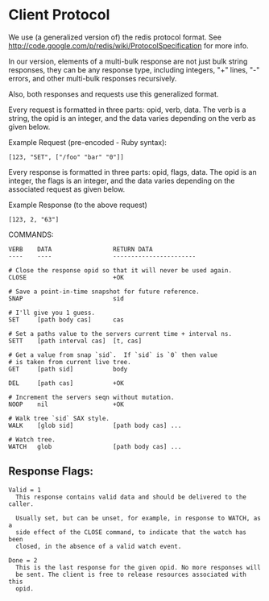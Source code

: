 # Client Protocol

We use (a generalized version of) the redis protocol format. See
<http://code.google.com/p/redis/wiki/ProtocolSpecification> for more info.

In our version, elements of a multi-bulk response are not just bulk string
responses, they can be any response type, including integers, "+" lines, "-"
errors, and other multi-bulk responses recursively.

Also, both responses and requests use this generalized format.

Every request is formatted in three parts: opid, verb, data. The verb is a
string, the opid is an integer, and the data varies depending on the verb as
given below.

Example Request (pre-encoded - Ruby syntax):

    [123, "SET", ["/foo" "bar" "0"]]

Every response is formatted in three parts: opid, flags, data. The opid is an
integer, the flags is an integer, and the data varies depending on the
associated request as given below.

Example Response (to the above request)

    [123, 2, "63"]

COMMANDS:

    VERB    DATA                 RETURN DATA
    ----    ----                 -----------------------

    # Close the response opid so that it will never be used again.
    CLOSE                        +OK

    # Save a point-in-time snapshot for future reference.
    SNAP                         sid

    # I'll give you 1 guess.
    SET     [path body cas]      cas

    # Set a paths value to the servers current time + interval ns.
    SETT    [path interval cas]  [t, cas]

    # Get a value from snap `sid`.  If `sid` is `0` then value
    # is taken from current live tree.
    GET     [path sid]           body

    DEL     [path cas]           +OK

    # Increment the servers seqn without mutation.
    NOOP    nil                  +OK

    # Walk tree `sid` SAX style.
    WALK    [glob sid]           [path body cas] ...

    # Watch tree.
    WATCH   glob                 [path body cas] ...

## Response Flags:

    Valid = 1
      This response contains valid data and should be delivered to the caller.

      Usually set, but can be unset, for example, in response to WATCH, as a
      side effect of the CLOSE command, to indicate that the watch has been
      closed, in the absence of a valid watch event.

    Done = 2
      This is the last response for the given opid. No more responses will
      be sent. The client is free to release resources associated with this
      opid.

